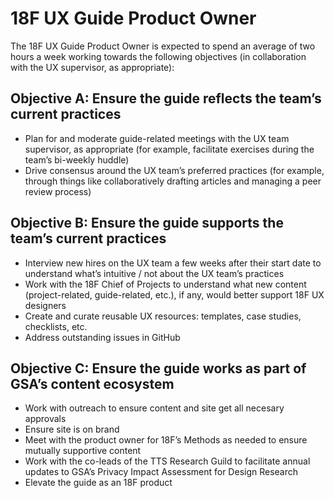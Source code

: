 # 18F UX Guide Product Owner 

The 18F UX Guide Product Owner is expected to spend an average of two hours a week working towards the following objectives (in collaboration with the UX supervisor, as appropriate):


## Objective A: Ensure the guide reflects the team’s current practices

- Plan for and moderate guide-related meetings with the UX team supervisor, as appropriate (for example, facilitate exercises during the team’s bi-weekly huddle)
- Drive consensus around the UX team’s preferred practices (for example, through things like collaboratively drafting articles and managing a peer review process)


## Objective B: Ensure the guide supports the team’s current practices

- Interview new hires on the UX team a few weeks after their start date to understand what’s intuitive / not about the UX team’s practices
- Work with the 18F Chief of Projects to understand what new content (project-related, guide-related, etc.), if any, would better support 18F UX designers
- Create and curate reusable UX resources: templates, case studies, checklists, etc.
- Address outstanding issues in GitHub


## Objective C: Ensure the guide works as part of GSA’s content ecosystem
- Work with outreach to ensure content and site get all necesary approvals
- Ensure site is on brand 
- Meet with the product owner for 18F’s Methods as needed to ensure mutually supportive content
- Work with the co-leads of the TTS Research Guild to facilitate annual updates to GSA’s Privacy Impact Assessment for Design Research
- Elevate the guide as an 18F product
